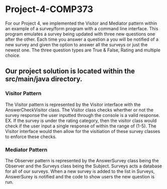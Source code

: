 # Project-4-COMP373


For our Project 4, we implemented the Visitor and Mediator pattern within an example of a survey/form program with a command line interface. This program emulates a survey being updated with three new questions one after the other. Each time you answer a question a you will be notified of a new survey and given the option to answer all the surveys or just the newest one. The three question types are True & False, Rating and multiple choice.


## Our project solution is located within the src/main/java directory.


### Visitor Pattern


The Visitor pattern is represented by the Visitor interface with the AnswerCheckVisitor class. The Visitor class checks wherther or not the survey response the user inputted through the console is a valid response. EX. If the survey is under the rating category, then the visitor class would check if the user input a single response of within the range of (1-5). The Visitor interface would then allow for the visitiation of these survey classes to enforce these checks. 


### Mediator Pattern


The Observer pattern is represented by the AnswerSurvey class being the Observer and the Surveys class being the Subject. Surveys acts a database for all of our surveys. When a new survey is added to the list in Surveys, AnswerSurey is notified and the code to show users the new question is run. 
